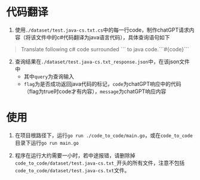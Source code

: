 # 代码翻译


1. 使用`./dataset/test.java-cs.txt.cs`中的每一行code，制作chatGPT请求内容（将该文件中的c#代码翻译为java语言代码），具体查询语句如下
> Translate following c# code surrounded \`\`\` to java code.\`\`\`#{code}\`\`\`
2. 查询结果在`./dataset/test.java-cs.txt_response.json`中，在该json文件中
    - 其中`query`为查询输入
    - `flag`为是否成功返回java代码的标记，`code`为chatGPT响应中的代码（flag为true时code才有内容），`message`为chatGPT响应内容

# 使用

1. 在项目根路径下，运行`go run ./code_to_code/main.go`，或在`code_to_code`目录下运行`go run main.go`

2. 程序在运行大约需要一小时，若中途报错，请删除掉`code_to_code/dataset/test.java-cs.txt_`开头的所有文件，注意不包括`code_to_code/dataset/test.java-cs.txt`文件。
